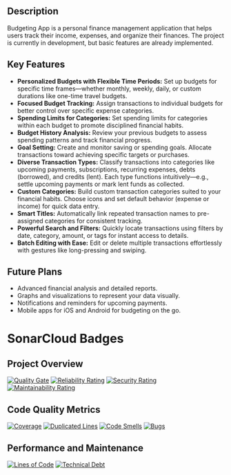 ## Description
Budgeting App is a personal finance management application that helps users track their income, expenses, and organize their finances. The project is currently in development, but basic features are already implemented.

## Key Features
- **Personalized Budgets with Flexible Time Periods:** Set up budgets for specific time frames—whether monthly, weekly, daily, or custom durations like one-time travel budgets.
- **Focused Budget Tracking:** Assign transactions to individual budgets for better control over specific expense categories.
- **Spending Limits for Categories:** Set spending limits for categories within each budget to promote disciplined financial habits.
- **Budget History Analysis:** Review your previous budgets to assess spending patterns and track financial progress.
- **Goal Setting:** Create and monitor saving or spending goals. Allocate transactions toward achieving specific targets or purchases.
- **Diverse Transaction Types:** Classify transactions into categories like upcoming payments, subscriptions, recurring expenses, debts (borrowed), and credits (lent). Each type functions intuitively—e.g., settle upcoming payments or mark lent funds as collected.
- **Custom Categories:** Build custom transaction categories suited to your financial habits. Choose icons and set default behavior (expense or income) for quick data entry.
- **Smart Titles:** Automatically link repeated transaction names to pre-assigned categories for consistent tracking.
- **Powerful Search and Filters:** Quickly locate transactions using filters by date, category, amount, or tags for instant access to details.
- **Batch Editing with Ease:** Edit or delete multiple transactions effortlessly with gestures like long-pressing and swiping.

## Future Plans
- Advanced financial analysis and detailed reports.
- Graphs and visualizations to represent your data visually.
- Notifications and reminders for upcoming payments.
- Mobile apps for iOS and Android for budgeting on the go.

# SonarCloud Badges

## Project Overview
[![Quality Gate](https://sonarcloud.io/api/project_badges/measure?project=Gryshchenko_finance_app&metric=alert_status)](https://sonarcloud.io/dashboard?id=Gryshchenko_finance_app)
[![Reliability Rating](https://sonarcloud.io/api/project_badges/measure?project=Gryshchenko_finance_app&metric=reliability_rating)](https://sonarcloud.io/dashboard?id=Gryshchenko_finance_app)
[![Security Rating](https://sonarcloud.io/api/project_badges/measure?project=Gryshchenko_finance_app&metric=security_rating)](https://sonarcloud.io/dashboard?id=Gryshchenko_finance_app)
[![Maintainability Rating](https://sonarcloud.io/api/project_badges/measure?project=Gryshchenko_finance_app&metric=sqale_rating)](https://sonarcloud.io/dashboard?id=Gryshchenko_finance_app)

## Code Quality Metrics
[![Coverage](https://sonarcloud.io/api/project_badges/measure?project=Gryshchenko_finance_app&metric=coverage)](https://sonarcloud.io/dashboard?id=Gryshchenko_finance_app)
[![Duplicated Lines](https://sonarcloud.io/api/project_badges/measure?project=Gryshchenko_finance_app&metric=duplicated_lines_density)](https://sonarcloud.io/dashboard?id=Gryshchenko_finance_app)
[![Code Smells](https://sonarcloud.io/api/project_badges/measure?project=Gryshchenko_finance_app&metric=code_smells)](https://sonarcloud.io/dashboard?id=Gryshchenko_finance_app)
[![Bugs](https://sonarcloud.io/api/project_badges/measure?project=Gryshchenko_finance_app&metric=bugs)](https://sonarcloud.io/dashboard?id=Gryshchenko_finance_app)

## Performance and Maintenance
[![Lines of Code](https://sonarcloud.io/api/project_badges/measure?project=Gryshchenko_finance_app&metric=ncloc)](https://sonarcloud.io/dashboard?id=Gryshchenko_finance_app)
[![Technical Debt](https://sonarcloud.io/api/project_badges/measure?project=Gryshchenko_finance_app&metric=sqale_index)](https://sonarcloud.io/dashboard?id=Gryshchenko_finance_app)
